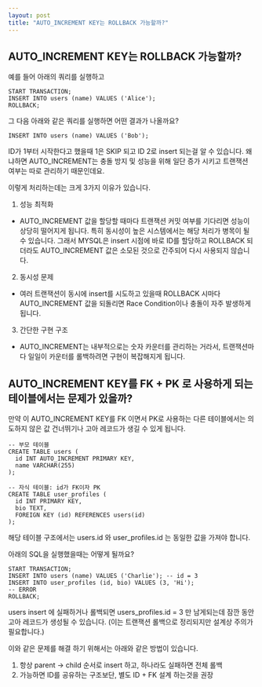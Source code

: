 ```yaml
---
layout: post
title: "AUTO_INCREMENT KEY는 ROLLBACK 가능할까?"
---
```


## AUTO_INCREMENT KEY는 ROLLBACK 가능할까?

예를 들어 아래의 쿼리를 실행하고

```
START TRANSACTION;
INSERT INTO users (name) VALUES ('Alice');
ROLLBACK;
```

그 다음 아래와 같은 쿼리를 실행하면 어떤 결과가 나올까요?
```
INSERT INTO users (name) VALUES ('Bob');
```

ID가 1부터 시작한다고 했을때 1은 SKIP 되고 ID 2로 insert 되는걸 알 수 있습니다.
왜냐하면 AUTO_INCREMENT는 충돌 방지 및 성능을 위해 일단 증가 시키고 트랜잭션 여부는 따로 관리하기 때문인데요.

이렇게 처리하는데는 크게 3가지 이유가 있습니다.

1. 성능 최적화
* AUTO_INCREMENT 값을 할당할 때마다 트랜잭션 커밋 여부를 기다리면 성능이 상당히 떨어지게 됩니다. 특히 동시성이 높은 시스템에서는 해당 처리가 병목이 될 수 있습니다.
그래서 MYSQL은 insert 시점에 바로 ID를 할당하고 ROLLBACK 되더라도 AUTO_INCREMENT 값은 소모된 것으로 간주되어 다시 사용되지 않습니다.

2. 동시성 문제
* 여러 트랜잭션이 동시에 insert를 시도하고 있을때 ROLLBACK 시마다 AUTO_INCREMENT 값을 되돌리면 Race Condition이나 충돌이 자주 발생하게 됩니다.

3. 간단한 구현 구조
* AUTO_INCREMENT는 내부적으로는 숫자 카운터를 관리하는 거라서, 트랜잭션마다 일일이 카운터를 롤백하려면 구현이 복잡해지게 됩니다.

## AUTO_INCREMENT KEY를 FK + PK 로 사용하게 되는 테이블에서는 문제가 있을까?

만약 이 AUTO_INCREMENT KEY를 FK 이면서 PK로 사용하는 다른 테이블에서는 의도하지 않은 값 건너뛰기나 고아 레코드가 생길 수 있게 됩니다.

```
-- 부모 테이블
CREATE TABLE users (
  id INT AUTO_INCREMENT PRIMARY KEY,
  name VARCHAR(255)
);

-- 자식 테이블: id가 FK이자 PK
CREATE TABLE user_profiles (
  id INT PRIMARY KEY,
  bio TEXT,
  FOREIGN KEY (id) REFERENCES users(id)
);
```

해당 테이블 구조에서는 users.id 와 user_profiles.id 는 동일한 값을 가져야 합니다.

아래의 SQL을 실행했을때는 어떻게 될까요?

```
START TRANSACTION;
INSERT INTO users (name) VALUES ('Charlie'); -- id = 3
INSERT INTO user_profiles (id, bio) VALUES (3, 'Hi');
-- ERROR
ROLLBACK;
```

users insert 에 실패하거나 롤백되면
users_profiles.id = 3 만 남게되는데 잠깐 동안 고아 레코드가 생성될 수 있습니다.
(이는 트랜잭션 롤백으로 정리되지만 설계상 주의가 필요합니다.)

이와 같은 문제를 해결 하기 위해서는 아래와 같은 방법이 있습니다.

1.	항상 parent → child 순서로 insert 하고, 하나라도 실패하면 전체 롤백
2.	가능하면 ID를 공유하는 구조보단, 별도 ID + FK 설계 하는것을 권장

